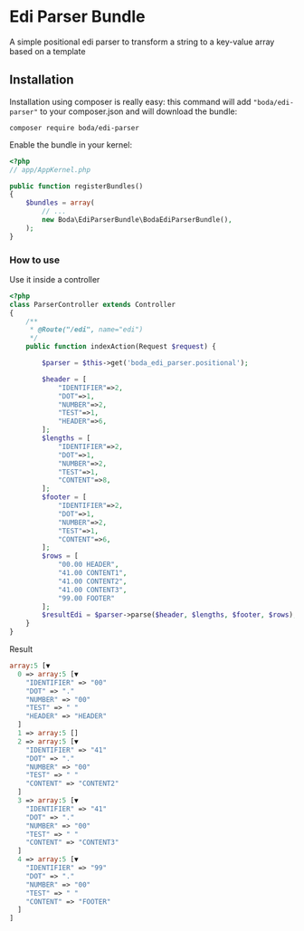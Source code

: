 Edi Parser Bundle
================

A simple positional edi parser to transform a string to a key-value array based on a template

## Installation

Installation using composer is really easy: this command will add `"boda/edi-parser"` to your composer.json
and will download the bundle:

	composer require boda/edi-parser

Enable the bundle in your kernel:
```php
<?php
// app/AppKernel.php

public function registerBundles()
{
	$bundles = array(
		// ...
		new Boda\EdiParserBundle\BodaEdiParserBundle(),
	);
}
```

### How to use
Use it inside a controller

```php
<?php
class ParserController extends Controller
{
    /**
     * @Route("/edi", name="edi")
     */
    public function indexAction(Request $request) {

        $parser = $this->get('boda_edi_parser.positional');

        $header = [
            "IDENTIFIER"=>2,
            "DOT"=>1,
            "NUMBER"=>2,
            "TEST"=>1,
            "HEADER"=>6,
        ];
        $lengths = [
            "IDENTIFIER"=>2,
            "DOT"=>1,
            "NUMBER"=>2,
            "TEST"=>1,
            "CONTENT"=>8,
        ];
        $footer = [
            "IDENTIFIER"=>2,
            "DOT"=>1,
            "NUMBER"=>2,
            "TEST"=>1,
            "CONTENT"=>6,
        ];
        $rows = [
            "00.00 HEADER",
            "41.00 CONTENT1",
            "41.00 CONTENT2",
            "41.00 CONTENT3",
            "99.00 FOOTER"
        ];
        $resultEdi = $parser->parse($header, $lengths, $footer, $rows);
    }
}
```

Result
```php
array:5 [▼
  0 => array:5 [▼
    "IDENTIFIER" => "00"
    "DOT" => "."
    "NUMBER" => "00"
    "TEST" => " "
    "HEADER" => "HEADER"
  ]
  1 => array:5 []
  2 => array:5 [▼
    "IDENTIFIER" => "41"
    "DOT" => "."
    "NUMBER" => "00"
    "TEST" => " "
    "CONTENT" => "CONTENT2"
  ]
  3 => array:5 [▼
    "IDENTIFIER" => "41"
    "DOT" => "."
    "NUMBER" => "00"
    "TEST" => " "
    "CONTENT" => "CONTENT3"
  ]
  4 => array:5 [▼
    "IDENTIFIER" => "99"
    "DOT" => "."
    "NUMBER" => "00"
    "TEST" => " "
    "CONTENT" => "FOOTER"
  ]
]
```
